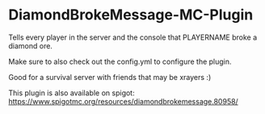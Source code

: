 # DiamondBrokeMessage-MC-Plugin
Tells every player in the server and the console that PLAYERNAME broke a diamond ore.

Make sure to also check out the config.yml to configure the plugin.

Good for a survival server with friends that may be xrayers :)

This plugin is also available on spigot: https://www.spigotmc.org/resources/diamondbrokemessage.80958/
